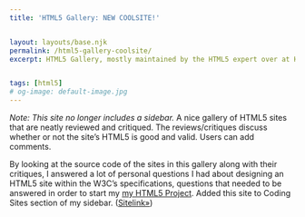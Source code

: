 ```yaml
---
title: 'HTML5 Gallery: NEW COOLSITE!'


layout: layouts/base.njk
permalink: /html5-gallery-coolsite/
excerpt: HTML5 Gallery, mostly maintained by the HTML5 expert over at HTML5 Doctor, is added to kaidez.com's Coolsite list


tags: [html5]
# og-image: default-image.jpg
---
```


*Note: This site no longer includes a sidebar.*
A nice gallery of HTML5 sites that are neatly reviewed and critiqued. The reviews/critiques discuss whether or not the site’s HTML5 is good and valid. Users can add comments.

By looking at the source code of the sites in this gallery along with their critiques, I answered a lot of personal questions I had about designing an HTML5 site within the W3C’s specifications, questions that needed to be answered in order to start my [my HTML5 Project][1]. Added this site to Coding Sites section of my sidebar. ([Sitelink»][2])

 [1]: http://kaidez.com/html5-project/
 [2]: http://html5gallery.com/